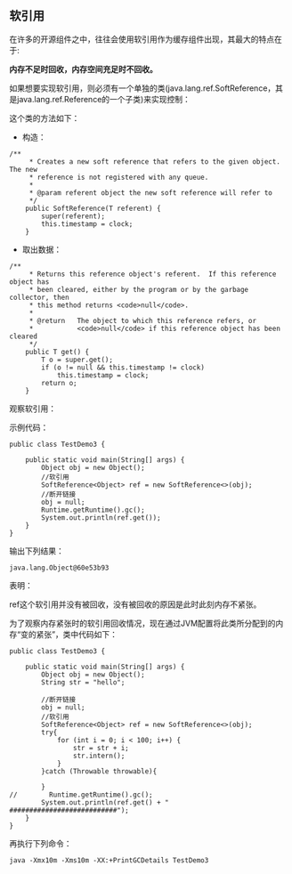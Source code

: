 ## 软引用

在许多的开源组件之中，往往会使用软引用作为缓存组件出现，其最大的特点在于:

**内存不足时回收，内存空间充足时不回收。**

如果想要实现软引用，则必须有一个单独的类(java.lang.ref.SoftReference，其是java.lang.ref.Reference的一个子类)来实现控制：

这个类的方法如下：

- 构造：

```
/**
     * Creates a new soft reference that refers to the given object.  The new
     * reference is not registered with any queue.
     *
     * @param referent object the new soft reference will refer to
     */
    public SoftReference(T referent) {
        super(referent);
        this.timestamp = clock;
    } 
```

- 取出数据：

```
/**
     * Returns this reference object's referent.  If this reference object has
     * been cleared, either by the program or by the garbage collector, then
     * this method returns <code>null</code>.
     *
     * @return   The object to which this reference refers, or
     *           <code>null</code> if this reference object has been cleared
     */
    public T get() {
        T o = super.get();
        if (o != null && this.timestamp != clock)
            this.timestamp = clock;
        return o;
    }
```

观察软引用：

示例代码：

```
public class TestDemo3 {

    public static void main(String[] args) {
        Object obj = new Object();
        //软引用
        SoftReference<Object> ref = new SoftReference<>(obj);
        //断开链接
        obj = null;
        Runtime.getRuntime().gc();
        System.out.println(ref.get());
    }
}
```

输出下列结果：

```
java.lang.Object@60e53b93
```

表明：

ref这个软引用并没有被回收，没有被回收的原因是此时此刻内存不紧张。

为了观察内存紧张时的软引用回收情况，现在通过JVM配置将此类所分配到的内存“变的紧张”，类中代码如下：

```
public class TestDemo3 {

    public static void main(String[] args) {
        Object obj = new Object();
        String str = "hello";

        //断开链接
        obj = null;
        //软引用
        SoftReference<Object> ref = new SoftReference<>(obj);
        try{
            for (int i = 0; i < 100; i++) {
                str = str + i;
                str.intern();
            }
        }catch (Throwable throwable){

        }
//        Runtime.getRuntime().gc();
        System.out.println(ref.get() + "     ###########################");
    }
}
```

再执行下列命令：

```
java -Xmx10m -Xms10m -XX:+PrintGCDetails TestDemo3
```

